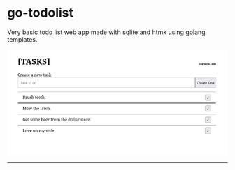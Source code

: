 # go-todolist
Very basic todo list web app made with sqlite and htmx using golang templates.

![Picture of my cool todo app](screenshots/capture.png "screenshot")
<hr>


